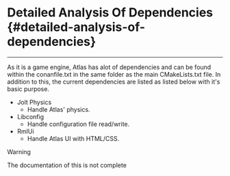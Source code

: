 # Detailed Analysis Of Dependencies {#detailed-analysis-of-dependencies}

---

As it is a game engine, Atlas has alot of dependencies and can be found within the conanfile.txt in the same folder as the main CMakeLists.txt file. In addition to this, the current dependencies are listed as listed below with it's basic purpose.

* Jolt Physics
	* Handle Atlas' physics. 
* Libconfig
	* Handle configuration file read/write.
* RmlUi
	* Handle Atlas UI with HTML/CSS.



> [!WARNING]
> The documentation of this is not complete
